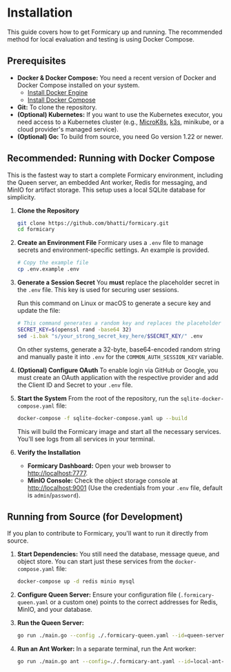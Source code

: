 # Installation

This guide covers how to get Formicary up and running. The recommended method for local evaluation and testing is using Docker Compose.

## Prerequisites

-   **Docker & Docker Compose:** You need a recent version of Docker and Docker Compose installed on your system.
    -   [Install Docker Engine](https://docs.docker.com/engine/install/)
    -   [Install Docker Compose](https://docs.docker.com/compose/install/)
-   **Git:** To clone the repository.
-   **(Optional) Kubernetes:** If you want to use the Kubernetes executor, you need access to a Kubernetes cluster (e.g., [MicroK8s](https://microk8s.io/), [k3s](https://k3s.io/), minikube, or a cloud provider's managed service).
-   **(Optional) Go:** To build from source, you need Go version 1.22 or newer.

## Recommended: Running with Docker Compose

This is the fastest way to start a complete Formicary environment, including the Queen server, an embedded Ant worker, Redis for messaging, and MinIO for artifact storage. This setup uses a local SQLite database for simplicity.

1.  **Clone the Repository**
    ```bash
    git clone https://github.com/bhatti/formicary.git
    cd formicary
    ```

2.  **Create an Environment File**
    Formicary uses a `.env` file to manage secrets and environment-specific settings. An example is provided.

    ```bash
    # Copy the example file
    cp .env.example .env
    ```

3.  **Generate a Session Secret**
    You **must** replace the placeholder secret in the `.env` file. This key is used for securing user sessions.

    Run this command on Linux or macOS to generate a secure key and update the file:
    ```bash
    # This command generates a random key and replaces the placeholder in-place.
    SECRET_KEY=$(openssl rand -base64 32)
    sed -i.bak "s/your_strong_secret_key_here/$SECRET_KEY/" .env
    ```
    On other systems, generate a 32-byte, base64-encoded random string and manually paste it into `.env` for the `COMMON_AUTH_SESSION_KEY` variable.

4.  **(Optional) Configure OAuth**
    To enable login via GitHub or Google, you must create an OAuth application with the respective provider and add the Client ID and Secret to your `.env` file.

5.  **Start the System**
    From the root of the repository, run the `sqlite-docker-compose.yaml` file:
    ```bash
    docker-compose -f sqlite-docker-compose.yaml up --build
    ```
    This will build the Formicary image and start all the necessary services. You'll see logs from all services in your terminal.

6.  **Verify the Installation**
    -   **Formicary Dashboard:** Open your web browser to [http://localhost:7777](http://localhost:7777).
    -   **MinIO Console:** Check the object storage console at [http://localhost:9001](http://localhost:9001) (Use the credentials from your `.env` file, default is `admin`/`password`).

## Running from Source (for Development)

If you plan to contribute to Formicary, you'll want to run it directly from source.

1.  **Start Dependencies:**
    You still need the database, message queue, and object store. You can start just these services from the `docker-compose.yaml` file:
    ```bash
    docker-compose up -d redis minio mysql
    ```
2.  **Configure Queen Server:**
    Ensure your configuration file (`.formicary-queen.yaml` or a custom one) points to the correct addresses for Redis, MinIO, and your database.

3.  **Run the Queen Server:**
    ```bash
    go run ./main.go --config ./.formicary-queen.yaml --id=queen-server-1
    ```

4.  **Run an Ant Worker:**
    In a separate terminal, run the Ant worker:
    ```bash
    go run ./main.go ant --config=./.formicary-ant.yaml --id=local-ant-1 --tags="shell,docker"
    ```
